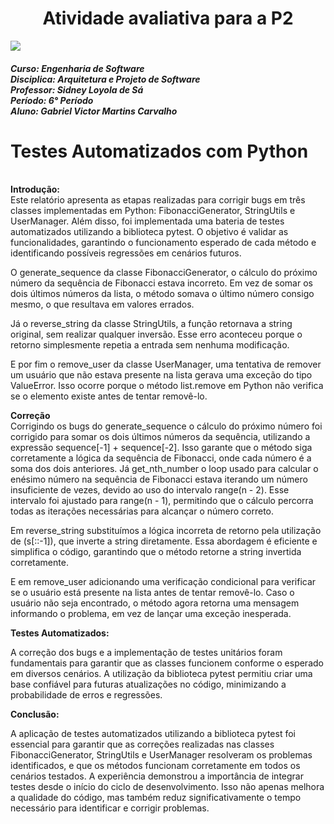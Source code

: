 <h1 align="center"> Atividade avaliativa para a P2</h1>
<img src="https://universidadedevassouras.edu.br/wp-content/uploads/2021/12/logo_horizontal_univasso.svg">

<h5>Curso: Engenharia de Software<br>
Disciplica: Arquitetura e Projeto de Software<br>
Professor: Sidney Loyola de Sá<br>
Período: 6° Período<br>
Aluno: Gabriel Victor Martins Carvalho</h5>

##

<b><h1>Testes Automatizados com Python</h1> </b>
<br>
<b>Introdução:</b><br> 
Este relatório apresenta as etapas realizadas para corrigir bugs em três classes implementadas em Python: FibonacciGenerator, StringUtils e UserManager. Além disso, foi implementada uma bateria de testes automatizados utilizando a biblioteca pytest. O objetivo é validar as funcionalidades, garantindo o funcionamento esperado de cada método e identificando possíveis regressões em cenários futuros. 

O generate_sequence da classe FibonacciGenerator, o cálculo do próximo número da sequência de Fibonacci estava incorreto. Em vez de somar os dois últimos números da lista, o método somava o último número consigo mesmo, o que resultava em valores errados. 

Já o reverse_string da classe StringUtils, a função retornava a string original, sem realizar qualquer inversão. Esse erro aconteceu porque o retorno simplesmente repetia a entrada sem nenhuma modificação. 

E por fim o remove_user da classe UserManager, uma tentativa de remover um usuário que não estava presente na lista gerava uma exceção do tipo ValueError. Isso ocorre porque o método list.remove em Python não verifica se o elemento existe antes de tentar removê-lo. 

 

<b>Correção</b><br>
Corrigindo os bugs do generate_sequence o cálculo do próximo número foi corrigido para somar os dois últimos números da sequência, utilizando a expressão sequence[-1] + sequence[-2]. Isso garante que o método siga corretamente a lógica da sequência de Fibonacci, onde cada número é a soma dos dois anteriores. Já get_nth_number o loop usado para calcular o enésimo número na sequência de Fibonacci estava iterando um número insuficiente de vezes, devido ao uso do intervalo range(n - 2). Esse intervalo foi ajustado para range(n - 1), permitindo que o cálculo percorra todas as iterações necessárias para alcançar o número correto.  

Em reverse_string substituímos a lógica incorreta de retorno pela utilização de (s[::-1]), que inverte a string diretamente. Essa abordagem é eficiente e simplifica o código, garantindo que o método retorne a string invertida corretamente. 

E em remove_user adicionando uma verificação condicional para verificar se o usuário está presente na lista antes de tentar removê-lo. Caso o usuário não seja encontrado, o método agora retorna uma mensagem informando o problema, em vez de lançar uma exceção inesperada. 

 

<b>Testes Automatizados:</b>

A correção dos bugs e a implementação de testes unitários foram fundamentais para garantir que as classes funcionem conforme o esperado em diversos cenários. A utilização da biblioteca pytest permitiu criar uma base confiável para futuras atualizações no código, minimizando a probabilidade de erros e regressões. 

<b>Conclusão: </b>

A aplicação de testes automatizados utilizando a biblioteca pytest foi essencial para garantir que as correções realizadas nas classes FibonacciGenerator, StringUtils e UserManager resolveram os problemas identificados, e que os métodos funcionam corretamente em todos os cenários testados. A experiência demonstrou a importância de integrar testes desde o início do ciclo de desenvolvimento. Isso não apenas melhora a qualidade do código, mas também reduz significativamente o tempo necessário para identificar e corrigir problemas. 
